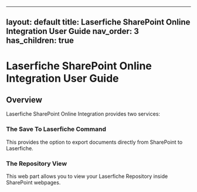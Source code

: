 <!--Copyright (c) Laserfiche.
Licensed under the MIT License. See LICENSE in the project root for license information.-->
---
layout: default
title: Laserfiche SharePoint Online Integration User Guide
nav_order: 3
has_children: true
---

# Laserfiche SharePoint Online Integration User Guide

## Overview

Laserfiche SharePoint Online Integration provides two services:

### The Save To Laserfiche Command

This provides the option to export documents directly from SharePoint to Laserfiche.

### The Repository View

This web part allows you to view your Laserfiche Repository inside SharePoint webpages.
